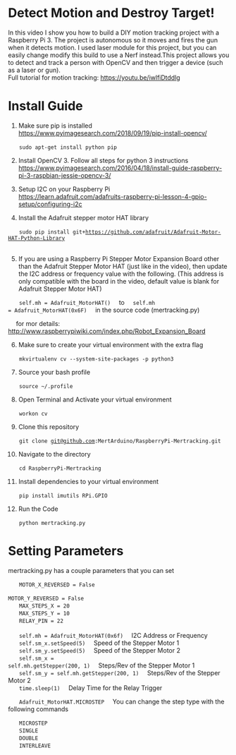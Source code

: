 # Detect Motion and Destroy Target!
In this video I show you how to build a DIY motion tracking project with a Raspberry Pi 3. The project is autonomous so it moves and fires the gun when it detects motion. I used laser module for this project, but you can easily change modify this build to use a Nerf instead.This project allows you to detect and track a person with OpenCV and then trigger a device (such as a laser or gun).</br>
Full tutorial for motion tracking: https://youtu.be/iwlfiDtddlg

# Install Guide
1) Make sure pip is installed </br>
https://www.pyimagesearch.com/2018/09/19/pip-install-opencv/

&emsp; <code> sudo apt-get install python pip </code> </br>

2) Install OpenCV 3. Follow all steps for python 3 instructions </br>
https://www.pyimagesearch.com/2016/04/18/install-guide-raspberry-pi-3-raspbian-jessie-opencv-3/

3) Setup I2C on your Raspberry Pi </br>
https://learn.adafruit.com/adafruits-raspberry-pi-lesson-4-gpio-setup/configuring-i2c

4) Install the Adafruit stepper motor HAT library </br>

&emsp; <code> sudo pip install git+https://github.com/adafruit/Adafruit-Motor-HAT-Python-Library </code> </br>

5) If you are using a Raspberry Pi Stepper Motor Expansion Board other than the Adafruit Stepper Motor HAT (just like in the video), then update the I2C address or frequency value with the following. (This address is only compatible with the board in the video, default value is blank for Adafruit Stepper Motor HAT) </br>

&emsp; <code> self.mh = Adafruit_MotorHAT() </code> &nbsp; to &nbsp; <code> self.mh = Adafruit_MotorHAT(0x6F) </code> &nbsp; in the source code (mertracking.py) </br>

&emsp; for mor details: http://www.raspberrypiwiki.com/index.php/Robot_Expansion_Board

6) Make sure to create your virtual environment with the extra flag </br>

&emsp; <code> mkvirtualenv cv --system-site-packages -p python3 </code>

7) Source your bash profile </br>

&emsp; <code> source ~/.profile </code>

8) Open Terminal and Activate your virtual environment </br>

&emsp; <code> workon cv </code>

9) Clone this repository </br>

&emsp; <code> git clone git@github.com:MertArduino/RaspberryPi-Mertracking.git </code>

10) Navigate to the directory </br>

&emsp; <code> cd RaspberryPi-Mertracking </code>

11) Install dependencies to your virtual environment </br>

&emsp; <code> pip install imutils RPi.GPIO </code>

12) Run the Code </br>

&emsp; <code> python mertracking.py </code>

# Setting Parameters
mertracking.py has a couple parameters that you can set </br>

&emsp; <code> MOTOR_X_REVERSED = False </code> </br>
&emsp; <code> MOTOR_Y_REVERSED = False </code> </br>
&emsp; <code> MAX_STEPS_X = 20 </code> </br>
&emsp; <code> MAX_STEPS_Y = 10 </code> </br>
&emsp; <code> RELAY_PIN = 22 </code> </br>
&emsp; <code> self.mh = Adafruit_MotorHAT(0x6f) </code> &nbsp; I2C Address or Frequency </br>
&emsp; <code> self.sm_x.setSpeed(5) </code> &nbsp; Speed of the Stepper Motor 1</br>
&emsp; <code> self.sm_y.setSpeed(5) </code> &nbsp; Speed of the Stepper Motor 2</br>
&emsp; <code> self.sm_x = self.mh.getStepper(200, 1) </code> &nbsp; Steps/Rev of the Stepper Motor 1</br>
&emsp; <code> self.sm_y = self.mh.getStepper(200, 1) </code> &nbsp; Steps/Rev of the Stepper Motor 2</br>
&emsp; <code> time.sleep(1) </code> &nbsp; Delay Time for the Relay Trigger </br>

&emsp; <code> Adafruit_MotorHAT.MICROSTEP </code> &nbsp; You can change the step type with the following commands </br>

&emsp; <code> MICROSTEP </code> </br>
&emsp; <code> SINGLE </code> </br>
&emsp; <code> DOUBLE </code> </br>
&emsp; <code> INTERLEAVE </code> </br>
